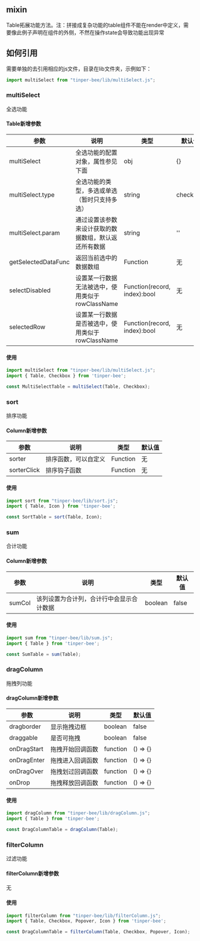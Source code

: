 ## mixin

Table拓展功能方法。注：拼接成复杂功能的table组件不能在render中定义，需要像此例子声明在组件的外侧，不然在操作state会导致功能出现异常

## 如何引用
需要单独的去引用相应的js文件，目录在lib文件夹，示例如下：

```js
import multiSelect from "tinper-bee/lib/multiSelect.js";
```

### multiSelect

全选功能

#### Table新增参数

| 参数                  | 说明                         | 类型       | 默认值      |
| ------------------- | -------------------------- | -------- | -------- |
| multiSelect         | 全选功能的配置对象，属性参见下面           | obj      | {}       |
| multiSelect.type    | 全选功能的类型，多选或单选（暂时只支持多选）     | string   | checkbox |
| multiSelect.param   | 通过设置该参数来设计获取的数据数组，默认返还所有数据 | string   | ''       |
| getSelectedDataFunc | 返回当前选中的数据数组                | Function | 无        |
| selectDisabled | 设置某一行数据无法被选中，使用类似于rowClassName       | Function(record, index):bool | 无        |
| selectedRow | 设置某一行数据是否被选中，使用类似于rowClassName       | Function(record, index):bool | 无        |


#### 使用

```js
import multiSelect from "tinper-bee/lib/multiSelect.js";
import { Table, Checkbox } from 'tinper-bee';

const MultiSelectTable = multiSelect(Table, Checkbox);

```

### sort

排序功能

#### Column新增参数

| 参数     | 说明         | 类型       | 默认值  |
| ------ | ---------- | -------- | ---- |
| sorter | 排序函数，可以自定义 | Function | 无    |
| sorterClick | 排序钩子函数| Function | 无    |

#### 使用

```js
import sort from "tinper-bee/lib/sort.js";
import { Table, Icon } from 'tinper-bee';

const SortTable = sort(Table, Icon);

```

### sum

合计功能

#### Column新增参数
 
| 参数     | 说明         | 类型       | 默认值  |
| ------ | ---------- | -------- | ---- |
| sumCol | 该列设置为合计列，合计行中会显示合计数据 | boolean | false |

#### 使用

```js
import sum from "tinper-bee/lib/sum.js";
import { Table } from 'tinper-bee';

const SumTable = sum(Table);

```

### dragColumn

拖拽列功能

#### dragColumn新增参数

| 参数     | 说明         | 类型       | 默认值  |
| ------ | ---------- | -------- | ---- |
| dragborder | 显示拖拽边框 | boolean | false |
| draggable | 是否可拖拽 | boolean | false |
| onDragStart | 拖拽开始回调函数 | function | () => {} |
| onDragEnter |拖拽进入回调函数 | function | () => {} |
| onDragOver | 拖拽划过回调函数 | function | () => {} |
| onDrop | 拖拽释放回调函数 | function | () => {} |

#### 使用

```js
import dragColumn from "tinper-bee/lib/dragColumn.js";
import { Table } from 'tinper-bee';

const DragColumnTable = dragColumn(Table);

```

### filterColumn

过滤功能

#### filterColumn新增参数

无

#### 使用

```js
import filterColumn from "tinper-bee/lib/filterColumn.js";
import { Table, Checkbox, Popover, Icon } from 'tinper-bee';

const DragColumnTable = filterColumn(Table, Checkbox, Popover, Icon);

```

